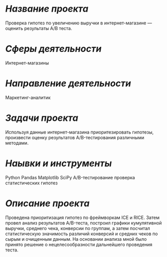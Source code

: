 # *Название проекта*
Проверка гипотез по увеличению выручки в интернет-магазине —
оценить результаты A/B теста.
# *Сферы деятельности*
 Интернет-магазины
# *Направление деятельности*
Маркетинг-аналитик
# *Задачи проекта*
Используя данные интернет-магазина приоритезировать гипотезы, произвести оценку результатов A/B-тестирования различными методами.
# *Наывки и инструменты*
Python
Pandas
Matplotlib
SciPy
A/B-тестирование
проверка статистических гипотез
# *Описание проекта*
Проведена приоритизация гипотез по фреймворкам ICE и RICE. Затем провел анализ
результатов A/B-теста, построил графики кумулятивной выручки, среднего чека,
конверсии по группам, а затем посчитал статистическую значимость различий конверсий
и средних чеков по сырым и очищенным данным. На основании анализа мной было
принято решение о нецелесообразности дальнейшего проведения теста.
